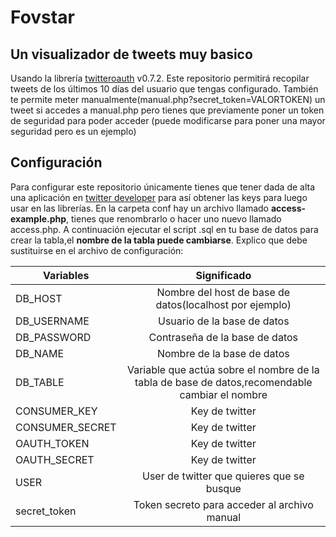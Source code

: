 # Fovstar

## Un visualizador de tweets muy basico
Usando la librería  [twitteroauth](https://twitteroauth.com/) v0.7.2.
Este repositorio permitirá recopilar tweets de los últimos 10 días del usuario que tengas configurado.
También te permite meter manualmente(manual.php?secret_token=VALORTOKEN) un tweet si accedes a manual.php pero tienes que previamente poner un token de seguridad para poder acceder (puede modificarse para poner una mayor seguridad pero es un ejemplo)

## Configuración
Para configurar este repositorio únicamente tienes que tener dada de alta una aplicación en [twitter developer](https://developer.twitter.com/en) para así obtener las keys para luego usar en las librerías.
En la carpeta conf hay un archivo llamado **access-example.php**, tienes que renombrarlo o hacer uno nuevo llamado access.php. A continuación ejecutar el script .sql en tu base de datos para crear la tabla,el **nombre de la tabla puede cambiarse**.
Explico que debe sustituirse en el archivo de configuración:

| Variables  | Significado |
| ------------- |:-------------:|
| DB_HOST     | Nombre del host de base de datos(localhost por ejemplo)     |
| DB_USERNAME     | Usuario de la base de datos     |
| DB_PASSWORD    | Contraseña de la base de datos     |
| DB_NAME     | Nombre de la base de datos    |
| DB_TABLE     | Variable que actúa sobre el nombre de la tabla de base de datos,recomendable cambiar el nombre  |
| CONSUMER_KEY     | Key de twitter      |
| CONSUMER_SECRET    | Key de twitter     |
| OAUTH_TOKEN    | Key de twitter     |
| OAUTH_SECRET    | Key de twitter      |
| USER    | User de twitter que quieres que se busque     |
| secret_token    | Token secreto para acceder al archivo manual |